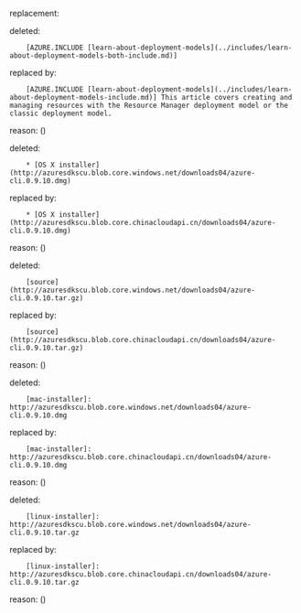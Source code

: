 replacement:

deleted:

		[AZURE.INCLUDE [learn-about-deployment-models](../includes/learn-about-deployment-models-both-include.md)]

replaced by:

		[AZURE.INCLUDE [learn-about-deployment-models](../includes/learn-about-deployment-models-include.md)] This article covers creating and managing resources with the Resource Manager deployment model or the classic deployment model.

reason: ()

deleted:

		* [OS X installer](http://azuresdkscu.blob.core.windows.net/downloads04/azure-cli.0.9.10.dmg)

replaced by:

		* [OS X installer](http://azuresdkscu.blob.core.chinacloudapi.cn/downloads04/azure-cli.0.9.10.dmg)

reason: ()

deleted:

		[source](http://azuresdkscu.blob.core.windows.net/downloads04/azure-cli.0.9.10.tar.gz)

replaced by:

		[source](http://azuresdkscu.blob.core.chinacloudapi.cn/downloads04/azure-cli.0.9.10.tar.gz)

reason: ()

deleted:

		[mac-installer]: http://azuresdkscu.blob.core.windows.net/downloads04/azure-cli.0.9.10.dmg

replaced by:

		[mac-installer]: http://azuresdkscu.blob.core.chinacloudapi.cn/downloads04/azure-cli.0.9.10.dmg

reason: ()

deleted:

		[linux-installer]: http://azuresdkscu.blob.core.windows.net/downloads04/azure-cli.0.9.10.tar.gz

replaced by:

		[linux-installer]: http://azuresdkscu.blob.core.chinacloudapi.cn/downloads04/azure-cli.0.9.10.tar.gz

reason: ()

